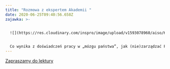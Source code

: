 ```yaml
---
title: "Rozmowa z ekspertem Akademii "
date: 2020-06-25T09:40:56.658Z
zajawka: >-
  

  ![](https://res.cloudinary.com/inspro/image/upload/v1593078960/aiso/Konrad-Hennig_foto_od-KH-1160x652.jpg "fot. archiwum domowe")


  Co wynika z doświadczeń pracy w „mózgu państwa”, jak (nie)zarządzać Polską, dlaczego budujemy 5G opowiada Konrad Hennig, ekspert Akademii Instytutu Spraw Obywatelskich i były pracownik Centrum Analiz Strategicznych.
---
```

[Zapraszamy do  lektury](https://instytutsprawobywatelskich.pl/wszyscy-graja-na-krotko/?fbclid=IwAR3ZJR7i5Yt6z57fIV5QxRbFm-CDBs9bSA2u9n1jQjUqWB3Fl-IVDW1-L1E)